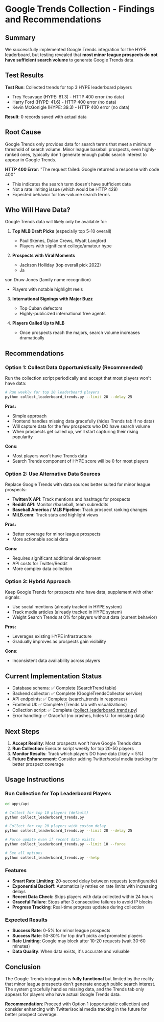 # Google Trends Collection - Findings and Recommendations

## Summary

We successfully implemented Google Trends integration for the HYPE leaderboard, but testing revealed that **most minor league prospects do not have sufficient search volume** to generate Google Trends data.

## Test Results

**Test Run**: Collected trends for top 3 HYPE leaderboard players
- Trey Yesavage (HYPE: 81.3) - HTTP 400 error (no data)
- Harry Ford (HYPE: 41.6) - HTTP 400 error (no data)
- Kevin McGonigle (HYPE: 39.3) - HTTP 400 error (no data)

**Result**: 0 records saved with actual data

## Root Cause

Google Trends only provides data for search terms that meet a minimum threshold of search volume. Minor league baseball prospects, even highly-ranked ones, typically don't generate enough public search interest to appear in Google Trends.

**HTTP 400 Error**: "The request failed: Google returned a response with code 400"
- This indicates the search term doesn't have sufficient data
- Not a rate limiting issue (which would be HTTP 429)
- Expected behavior for low-volume search terms

## Who Will Have Data?

Google Trends data will likely only be available for:

1. **Top MLB Draft Picks** (especially top 5-10 overall)
   - Paul Skenes, Dylan Crews, Wyatt Langford
   - Players with significant college/amateur hype

2. **Prospects with Viral Moments**
   - Jackson Holliday (top overall pick 2022)
   - Ja

son Druw Jones (family name recognition)
   - Players with notable highlight reels

3. **International Signings with Major Buzz**
   - Top Cuban defectors
   - Highly-publicized international free agents

4. **Players Called Up to MLB**
   - Once prospects reach the majors, search volume increases dramatically

## Recommendations

### Option 1: Collect Data Opportunistically (Recommended)

Run the collection script periodically and accept that most players won't have data:

```bash
# Run weekly for top 20 leaderboard players
python collect_leaderboard_trends.py --limit 20 --delay 25
```

**Pros:**
- Simple approach
- Frontend handles missing data gracefully (hides Trends tab if no data)
- Will capture data for the few prospects who DO have search volume
- When prospects get called up, we'll start capturing their rising popularity

**Cons:**
- Most players won't have Trends data
- Search Trends component of HYPE score will be 0 for most players

### Option 2: Use Alternative Data Sources

Replace Google Trends with data sources better suited for minor league prospects:

- **Twitter/X API**: Track mentions and hashtags for prospects
- **Reddit API**: Monitor r/baseball, team subreddits
- **Baseball America / MLB Pipeline**: Track prospect ranking changes
- **MiLB.com**: Track stats and highlight views

**Pros:**
- Better coverage for minor league prospects
- More actionable social data

**Cons:**
- Requires significant additional development
- API costs for Twitter/Reddit
- More complex data collection

### Option 3: Hybrid Approach

Keep Google Trends for prospects who have data, supplement with other signals:

- Use social mentions (already tracked in HYPE system)
- Track media articles (already tracked in HYPE system)
- Weight Search Trends at 0% for players without data (current behavior)

**Pros:**
- Leverages existing HYPE infrastructure
- Gradually improves as prospects gain visibility

**Cons:**
- Inconsistent data availability across players

## Current Implementation Status

- Database schema: ✅ Complete (SearchTrend table)
- Backend collector: ✅ Complete (GoogleTrendsCollector service)
- API endpoints: ✅ Complete (search_trends in responses)
- Frontend UI: ✅ Complete (Trends tab with visualizations)
- Collection script: ✅ Complete ([collect_leaderboard_trends.py](apps/api/collect_leaderboard_trends.py))
- Error handling: ✅ Graceful (no crashes, hides UI for missing data)

## Next Steps

1. **Accept Reality**: Most prospects won't have Google Trends data
2. **Run Collection**: Execute script weekly for top 20-50 players
3. **Monitor Results**: Track which players DO have data (likely < 5%)
4. **Future Enhancement**: Consider adding Twitter/social media tracking for better prospect coverage

## Usage Instructions

### Run Collection for Top Leaderboard Players

```bash
cd apps/api

# Collect for top 10 players (default)
python collect_leaderboard_trends.py

# Collect for top 20 players with custom delay
python collect_leaderboard_trends.py --limit 20 --delay 25

# Force update even if recent data exists
python collect_leaderboard_trends.py --limit 10 --force

# See all options
python collect_leaderboard_trends.py --help
```

### Features

- **Smart Rate Limiting**: 20-second delay between requests (configurable)
- **Exponential Backoff**: Automatically retries on rate limits with increasing delays
- **Recent Data Check**: Skips players with data collected within 24 hours
- **Graceful Failure**: Stops after 3 consecutive failures to avoid IP blocks
- **Progress Tracking**: Real-time progress updates during collection

### Expected Results

- **Success Rate**: 0-5% for minor league prospects
- **Success Rate**: 50-80% for top draft picks and promoted players
- **Rate Limiting**: Google may block after 10-20 requests (wait 30-60 minutes)
- **Data Quality**: When data exists, it's accurate and valuable

## Conclusion

The Google Trends integration is **fully functional** but limited by the reality that minor league prospects don't generate enough public search interest. The system gracefully handles missing data, and the Trends tab only appears for players who have actual Google Trends data.

**Recommendation**: Proceed with Option 1 (opportunistic collection) and consider enhancing with Twitter/social media tracking in the future for better prospect coverage.
